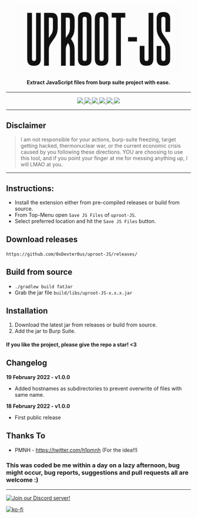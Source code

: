 <h1 align="center">
  <a href="https://github.com/0xDexter0us/uproot-JS/"><img src="https://raw.githubusercontent.com/0xDexter0us/uproot-JS/main/images/uproot-JS.png"  alt="uproot-JS" width="450" align="middle" style="vertical-align:top"></a>
</h1>

<h4 align="center">Extract JavaScript files from burp suite project with ease.</h4>


---

<p align="center">
  <a href="https://github.com/0xDexter0us/uproot-JS/releases">
    <img src="https://img.shields.io/github/release/0xDexter0us/uproot-JS.svg">
  </a>
  <a href="https://github.com/0xDexter0us/uproot-JS/releases">
    <img src="https://img.shields.io/github/downloads/0xDexter0us/uproot-JS/total?label=downloads&logo=github&color=inactive">
  </a>
  <a href="https://github.com/0xDexter0us/uproot-JS/">
      <img src="https://img.shields.io/github/stars/0xDexter0us/uproot-JS.svg?style=social&label=Stars">
  </a>
  <a href="https://github.com/0xDexter0us/uproot-JS/">
    <img src="https://img.shields.io/github/followers/0xDexter0us.svg?style=social&label=Follow">
  </a>
  <a href="https://twitter.com/intent/follow?screen_name=0xDexter0us">
      <img src="https://img.shields.io/twitter/follow/0xDexter0us.svg?style=social&label=Follow">
  </a>
  <a href="https://discord.gg/bugbounty">
      <img src="https://img.shields.io/badge/chat-on%20discord-7289da.svg">
  </a>

</p>

---
## Disclaimer
> I am not responsible for your actions, burp-suite freezing, target getting hacked, thermonuclear war, or the current economic crisis caused by you following these directions. YOU are choosing to use this tool, and if you point your finger at me for messing anything up, I will LMAO at you.

---


## Instructions:
 - Install the extension either from pre-compiled releases or build from source.
 - From Top-Menu open `Save JS Files` of `uproot-JS`.
 - Select preferred location and hit the `Save JS Files` button.



## Download releases
`https://github.com/0xDexter0us/uproot-JS/releases/`

## Build from source
* `./gradlew build fatJar`
* Grab the jar file `build/libs/uproot-JS-x.x.x.jar`

## Installation
1. Download the latest jar from releases or build from source.
2. Add the jar to Burp Suite.



#### If you like the project, please give the repo a star! <3



## Changelog

**19 February 2022 - v1.0.0**
 - Added hostnames as subdirectories to prevent overwrite of files with same name.

**18 February 2022 - v1.0.0**
 - First public release

## Thanks To

* PMNH - https://twitter.com/h1pmnh (For the idea!!)


### This was coded be me within a day on a lazy afternoon, bug might occur, bug reports, suggestions and pull requests all are welcome :)

-----

[![Join our Discord server!](https://invidget.switchblade.xyz/bugbounty)](http://discord.gg/bugbounty)

[![ko-fi](https://ko-fi.com/img/githubbutton_sm.svg)](https://ko-fi.com/Q5Q76ZT6K)
